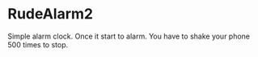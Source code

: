 # RudeAlarm2
Simple alarm clock. Once it start to alarm. You have to shake your phone 500 times to stop.
